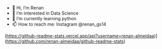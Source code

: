 - 👋 Hi, I’m Renan
- 👀 I’m interested in Data Science
- 🌱 I’m currently learning python
- 📫 How to reach me: Instagram @renan_gs14

<!---
renan-almeidaa/renan-almeidaa is a ✨ special ✨ repository because its `README.md` (this file) appears on your GitHub profile.
You can click the Preview link to take a look at your changes.
--->

(https://github-readme-stats.vercel.app/api?username=renan-almeidaa)](https://github.com/renan-almeidaa/github-readme-stats)
